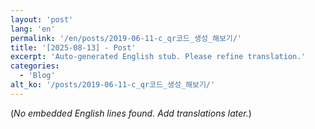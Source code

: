 ```yaml
---
layout: 'post'
lang: 'en'
permalink: '/en/posts/2019-06-11-c_qr코드_생성_해보기/'
title: '[2025-08-13] - Post'
excerpt: 'Auto-generated English stub. Please refine translation.'
categories:
  - 'Blog'
alt_ko: '/posts/2019-06-11-c_qr코드_생성_해보기/'
---
```


(*No embedded English lines found. Add translations later.*)
